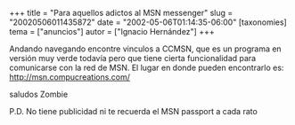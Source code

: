 +++
title = "Para aquellos adictos al MSN messenger"
slug = "20020506011435872"
date = "2002-05-06T01:14:35-06:00"
[taxonomies]
tema = ["anuncios"]
autor = ["Ignacio Hernández"]
+++

Andando navegando encontre vinculos a CCMSN, que es un programa en
versión muy verde todavía pero que tiene cierta funcionalidad para
comunicarse con la red de MSN. El lugar en donde pueden encontrarlo
es:
http://msn.compucreations.com/

saludos
Zombie

P.D. No tiene publicidad ni te recuerda el MSN passport a cada rato

